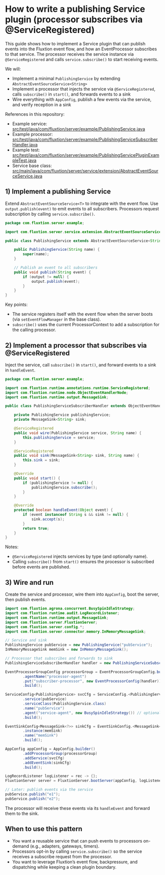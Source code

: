 # How to write a publishing Service plugin (processor subscribes via @ServiceRegistered)

This guide shows how to implement a Service plugin that can publish events into the Fluxtion event flow, and how an
EventProcessor subscribes to that service. The processor receives the service instance via `@ServiceRegistered` and
calls
`service.subscribe()` to start receiving events.

We will:

- Implement a minimal `PublishingService` by extending `AbstractEventSourceService<String>`
- Implement a processor that injects the service via `@ServiceRegistered`, calls `subscribe()` in `start()`, and
  forwards events to a sink
- Wire everything with `AppConfig`, publish a few events via the service, and verify reception in a sink

References in this repository:

- Example
  service: [src/test/java/com/fluxtion/server/example/PublishingService.java](https://github.com/gregv12/fluxtion-server/blob/main/src/test/java/com/fluxtion/server/example/PublishingService.java)
- Example
  processor: [src/test/java/com/fluxtion/server/example/PublishingServiceSubscriberHandler.java](https://github.com/gregv12/fluxtion-server/blob/main/src/test/java/com/fluxtion/server/example/PublishingServiceSubscriberHandler.java)
- Example
  test: [src/test/java/com/fluxtion/server/example/PublishingServicePluginExampleTest.java](https://github.com/gregv12/fluxtion-server/blob/main/src/test/java/com/fluxtion/server/example/PublishingServicePluginExampleTest.java)
- Service base
  class: [src/main/java/com/fluxtion/server/service/extension/AbstractEventSourceService.java](https://github.com/gregv12/fluxtion-server/blob/main/src/main/java/com/fluxtion/server/service/extension/AbstractEventSourceService.java)

## 1) Implement a publishing Service

Extend `AbstractEventSourceService<T>` to integrate with the event flow. Use `output.publish(event)` to emit events to
all subscribers. Processors request subscription by calling `service.subscribe()`.

```java
package com.fluxtion.server.example;

import com.fluxtion.server.service.extension.AbstractEventSourceService;

public class PublishingService extends AbstractEventSourceService<String> {

    public PublishingService(String name) {
        super(name);
    }

    // Publish an event to all subscribers
    public void publish(String event) {
        if (output != null) {
            output.publish(event);
        }
    }
}
```

Key points:

- The service registers itself with the event flow when the server boots (via `setEventFlowManager` in the base class).
- `subscribe()` uses the current ProcessorContext to add a subscription for the calling processor.

## 2) Implement a processor that subscribes via @ServiceRegistered

Inject the service, call `subscribe()` in `start()`, and forward events to a sink in `handleEvent`.

```java
package com.fluxtion.server.example;

import com.fluxtion.runtime.annotations.runtime.ServiceRegistered;
import com.fluxtion.runtime.node.ObjectEventHandlerNode;
import com.fluxtion.runtime.output.MessageSink;

public class PublishingServiceSubscriberHandler extends ObjectEventHandlerNode {

    private PublishingService publishingService;
    private MessageSink<String> sink;

    @ServiceRegistered
    public void wire(PublishingService service, String name) {
        this.publishingService = service;
    }

    @ServiceRegistered
    public void sink(MessageSink<String> sink, String name) {
        this.sink = sink;
    }

    @Override
    public void start() {
        if (publishingService != null) {
            publishingService.subscribe();
        }
    }

    @Override
    protected boolean handleEvent(Object event) {
        if (event instanceof String s && sink != null) {
            sink.accept(s);
        }
        return true;
    }
}
```

Notes:

- `@ServiceRegistered` injects services by type (and optionally name).
- Calling `subscribe()` from `start()` ensures the processor is subscribed before events are published.

## 3) Wire and run

Create the service and processor, wire them into `AppConfig`, boot the server, then publish events.

```java
import com.fluxtion.agrona.concurrent.BusySpinIdleStrategy;
import com.fluxtion.runtime.audit.LogRecordListener;
import com.fluxtion.runtime.output.MessageSink;
import com.fluxtion.server.FluxtionServer;
import com.fluxtion.server.config.*;
import com.fluxtion.server.connector.memory.InMemoryMessageSink;

// Service and sink
PublishingService pubService = new PublishingService("pubService");
InMemoryMessageSink memSink = new InMemoryMessageSink();

// Processor that subscribes and forwards to sink
PublishingServiceSubscriberHandler handler = new PublishingServiceSubscriberHandler();

EventProcessorGroupConfig processorGroup = EventProcessorGroupConfig.builder()
        .agentName("processor-agent")
        .put("subscriber-processor", new EventProcessorConfig(handler))
        .build();

ServiceConfig<PublishingService> svcCfg = ServiceConfig.<PublishingService>builder()
        .service(pubService)
        .serviceClass(PublishingService.class)
        .name("pubService")
        .agent("service-agent", new BusySpinIdleStrategy()) // optional: can omit to run without its own agent
        .build();

EventSinkConfig<MessageSink<?>> sinkCfg = EventSinkConfig.<MessageSink<?>>builder()
        .instance(memSink)
        .name("memSink")
        .build();

AppConfig appConfig = AppConfig.builder()
        .addProcessorGroup(processorGroup)
        .addService(svcCfg)
        .addEventSink(sinkCfg)
        .build();

LogRecordListener logListener = rec -> {};
FluxtionServer server = FluxtionServer.bootServer(appConfig, logListener);

// Later: publish events via the service
pubService.publish("e1");
pubService.publish("e2");
```

The processor will receive these events via its `handleEvent` and forward them to the sink.

## When to use this pattern

- You want a reusable service that can push events to processors on-demand (e.g., adapters, gateways, timers).
- Processors opt-in by calling `service.subscribe()` so the service receives a subscribe request from the processor.
- You want to leverage Fluxtion’s event flow, backpressure, and dispatching while keeping a clean plugin boundary.

